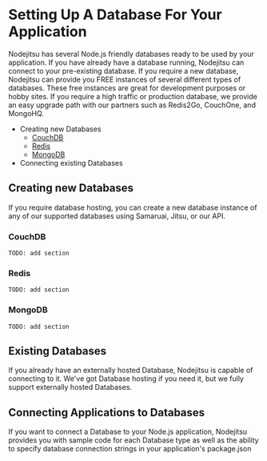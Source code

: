 # Setting Up A Database For Your Application

Nodejitsu has several Node.js friendly databases ready to be used by your application. If you have already have a database running, Nodejitsu can connect to your pre-existing database. If you require a new database, Nodejitsu can provide you FREE instances of several different types of databases. These free instances are great for development purposes or hobby sites. If you require a high traffic or production database, we provide an easy upgrade path with our partners such as Redis2Go, CouchOne, and MongoHQ. 

- Creating new Databases
    - [CouchDB]()
    - [Redis]()
    - [MongoDB]()
- Connecting existing Databases
    
## Creating new Databases

If you require database hosting, you can create a new database instance of any of our supported databases using Samaruai, Jitsu, or our API.

### CouchDB

    TODO: add section

### Redis

    TODO: add section

### MongoDB

    TODO: add section

## Existing Databases

If you already have an externally hosted Database, Nodejitsu is capable of connecting to it. We've got Database hosting if you need it, but we fully support externally hosted Databases.

## Connecting Applications to Databases

If you want to connect a Database to your Node.js application, Nodejitsu provides you with sample code for each Database type as well as the ability to specify database connection strings in your application's package.json


